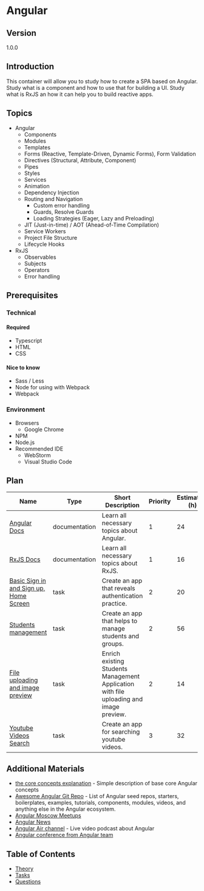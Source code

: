 # Angular

## Version

1.0.0

## Introduction

This container will allow you to study how to create a SPA based on
Angular. Study what is a component and how to use that for building a
UI. Study what is RxJS an how it can help you to build reactive apps.

## Topics

* Angular
  * Components
  * Modules
  * Templates
  * Forms (Reactive, Template-Driven, Dynamic Forms), Form Validation
  * Directives (Structural, Attribute, Component)
  * Pipes
  * Styles
  * Services
  * Animation
  * Dependency Injection
  * Routing and Navigation
    * Custom error handling
    * Guards, Resolve Guards
    * Loading Strategies (Eager, Lazy and Preloading)
  * JIT (Just-in-time) / AOT (Ahead-of-Time Compilation)
  * Service Workers
  * Project File Structure
  * Lifecycle Hooks
* RxJS
  * Observables
  * Subjects
  * Operators
  * Error handling

## Prerequisites

### Technical

#### Required

* Typescript
* HTML
* CSS

#### Nice to know

* Sass / Less
* Node for using with Webpack
* Webpack

### Environment

* Browsers
  * Google Chrome
* NPM
* Node.js
* Recommended IDE
  * WebStorm
  * Visual Studio Code

## Plan

| Name                                                                                 | Type          | Short Description                                                                      | Priority | Estimation (h) |
| ------------------------------------------------------------------------------------ | ------------- | -------------------------------------------------------------------------------------- | -------- | -------------- |
| [Angular Docs](https://angular.io/docs)                                              | documentation | Learn all necessary topics about Angular.                                              | 1        | 24             |
| [RxJS Docs](https://www.learnrxjs.io/)                                               | documentation | Learn all necessary topics about RxJS.                                                 | 1        | 16             |
| [Basic Sign in and Sign up, Home Screen](./tasks/basic-sign-in-n-sign-up/readme.md)  | task          | Create an app that reveals authentication practice.                                    | 2        | 20             |
| [Students management](./tasks/students-management/readme.md)                         | task          | Create an app that helps to manage students and groups.                                | 2        | 56             |
| [File uploading and image preview](./tasks/file-uploading-n-image-preview/readme.md) | task          | Enrich existing Students Management Application with file uploading and image preview. | 2        | 14             |
| [Youtube Videos Search](./tasks/youtube-videos-search/readme.md)                     | task          | Create an app for searching youtube videos.                                            | 3        | 32             |

## Additional Materials

* [the core concepts explanation](https://vsavkin.com/the-core-concepts-of-angular-2-c3d6cbe04d04)
  \- Simple description of base core Angular concepts
* [Awesome Angular Git Repo](https://github.com/PatrickJS/awesome-angular#angular)
  \- List of Angular seed repos, starters, boilerplates, examples,
  tutorials, components, modules, videos, and anything else in the
  Angular ecosystem.
* [Angular Moscow Meetups](https://www.youtube.com/channel/UCpDTAtunmHBcI6CsJoUV7ww)
* [Angular News](https://blog.angular.io/)
* [Angular Air channel](https://www.youtube.com/channel/UCdCOpvRk1lsBk26ePGDPLpQ)
  \- Live video podcast about Angular
* [Angular conference from Angular team](https://www.youtube.com/user/ngconfvideos/)

## Table of Contents

* [Theory](./theory/readme.md)
* [Tasks](./tasks/readme.md)
* [Questions](./questions/readme.md)
